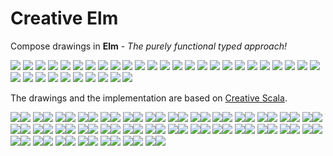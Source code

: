 # Creative Elm

Compose drawings in **Elm** - _The purely functional typed approach!_

[<img src="https://raw.githubusercontent.com/mrdimosthenis/creative-elm/master/svg/Fig01.svg">](https://ellie-app.com/5HX5GYyBP83a1)
[<img src="https://raw.githubusercontent.com/mrdimosthenis/creative-elm/master/svg/Fig02.svg">](https://ellie-app.com/5HX6cLYbKz3a1)
[<img src="https://raw.githubusercontent.com/mrdimosthenis/creative-elm/master/svg/Fig03.svg">](https://ellie-app.com/5HX6qC7SS8sa1)
[<img src="https://raw.githubusercontent.com/mrdimosthenis/creative-elm/master/svg/Fig04.svg">](https://ellie-app.com/5HX6CHmnCxZa1)
[<img src="https://raw.githubusercontent.com/mrdimosthenis/creative-elm/master/svg/Fig05.svg">](https://ellie-app.com/5HX36PYVt9za1)
[<img src="https://raw.githubusercontent.com/mrdimosthenis/creative-elm/master/svg/Fig06.svg">](https://ellie-app.com/5HX3k7zfBVCa1)
[<img src="https://raw.githubusercontent.com/mrdimosthenis/creative-elm/master/svg/Fig09.svg">](https://ellie-app.com/5HX43DKHHM8a1)
[<img src="https://raw.githubusercontent.com/mrdimosthenis/creative-elm/master/svg/Fig10.svg">](https://ellie-app.com/5HX4gvmcFkta1)
[<img src="https://raw.githubusercontent.com/mrdimosthenis/creative-elm/master/svg/Fig11.svg">](https://ellie-app.com/5HX4wRbzzQSa1)
[<img src="https://raw.githubusercontent.com/mrdimosthenis/creative-elm/master/svg/Fig12.svg">](https://ellie-app.com/5HX6Yq9ZJmza1)
[<img src="https://raw.githubusercontent.com/mrdimosthenis/creative-elm/master/svg/Fig13.svg">](https://ellie-app.com/5HX7dfgLPnca1)
[<img src="https://raw.githubusercontent.com/mrdimosthenis/creative-elm/master/svg/Fig14.svg">](https://ellie-app.com/5HX7swVXSqqa1)
[<img src="https://raw.githubusercontent.com/mrdimosthenis/creative-elm/master/svg/Fig16.svg">](https://ellie-app.com/5HX7FNqsQFra1)
[<img src="https://raw.githubusercontent.com/mrdimosthenis/creative-elm/master/svg/Fig17.svg">](https://ellie-app.com/5HX86YrvWrxa1)
[<img src="https://raw.githubusercontent.com/mrdimosthenis/creative-elm/master/svg/Fig19.svg">](https://ellie-app.com/5HX8k3pRZkFa1)
[<img src="https://raw.githubusercontent.com/mrdimosthenis/creative-elm/master/svg/Fig23.svg">](https://ellie-app.com/5HX8C5qCxLWa1)
[<img src="https://raw.githubusercontent.com/mrdimosthenis/creative-elm/master/svg/Fig24.svg">](https://ellie-app.com/5HX8PV8VKbTa1)
[<img src="https://raw.githubusercontent.com/mrdimosthenis/creative-elm/master/svg/Fig25.svg">](https://ellie-app.com/5HXbZhw6Yq5a1)
[<img src="https://raw.githubusercontent.com/mrdimosthenis/creative-elm/master/svg/Fig26.svg">](https://ellie-app.com/5HXcdqp4VtTa1)
[<img src="https://raw.githubusercontent.com/mrdimosthenis/creative-elm/master/svg/Fig27.svg">](https://ellie-app.com/5HXcscDD22Ma1)
[<img src="https://raw.githubusercontent.com/mrdimosthenis/creative-elm/master/svg/Fig28.svg">](https://ellie-app.com/5HXcJxGcNTTa1)
[<img src="https://raw.githubusercontent.com/mrdimosthenis/creative-elm/master/svg/Fig29.svg">](https://ellie-app.com/5HXcYsgFQ3Ra1)
[<img src="https://raw.githubusercontent.com/mrdimosthenis/creative-elm/master/svg/Fig32.svg">](https://ellie-app.com/5HX9qjcJCDMa1)
[<img src="https://raw.githubusercontent.com/mrdimosthenis/creative-elm/master/svg/Fig34.svg">](https://ellie-app.com/5HX9VLGTnLWa1)
[<img src="https://raw.githubusercontent.com/mrdimosthenis/creative-elm/master/svg/Fig35.svg">](https://ellie-app.com/5HXbL2mFLTza1)
[<img src="https://raw.githubusercontent.com/mrdimosthenis/creative-elm/master/svg/Fig36.svg">](https://ellie-app.com/5HX9b3w5d7ba1)
[<img src="https://raw.githubusercontent.com/mrdimosthenis/creative-elm/master/svg/Fig38.svg">](https://ellie-app.com/5HWZWtW3wL4a1)
[<img src="https://raw.githubusercontent.com/mrdimosthenis/creative-elm/master/svg/Fig40.svg">](https://ellie-app.com/5HWZJhwVDLxa1)
[<img src="https://raw.githubusercontent.com/mrdimosthenis/creative-elm/master/svg/Fig42.svg">](https://ellie-app.com/5HWZsV6TY5za1)
[<img src="https://raw.githubusercontent.com/mrdimosthenis/creative-elm/master/svg/Fig45.svg">](https://ellie-app.com/5HWZ8LXrTFta1)
[<img src="https://raw.githubusercontent.com/mrdimosthenis/creative-elm/master/svg/Fig46.svg">](https://ellie-app.com/5HWYf7vDcBpa1)
[<img src="https://raw.githubusercontent.com/mrdimosthenis/creative-elm/master/svg/Fig56.svg">](https://github.com/mrdimosthenis/creative-elm/src/Fig56.elm)
[<img src="https://raw.githubusercontent.com/mrdimosthenis/creative-elm/master/svg/Fig57.svg">](https://github.com/mrdimosthenis/creative-elm/src/Fig57.elm)
[<img src="https://raw.githubusercontent.com/mrdimosthenis/creative-elm/master/svg/Fig59.svg">](https://github.com/mrdimosthenis/creative-elm/src/Fig59.elm)
[<img src="https://raw.githubusercontent.com/mrdimosthenis/creative-elm/master/svg/Fig60.svg">](https://github.com/mrdimosthenis/creative-elm/src/Fig60.elm)

The drawings and the implementation are based on [Creative Scala](https://github.com/underscoreio/creative-scala).

![](svg/Fig01.svg)<img src="svg/Fig01.svg">
![](svg/Fig02.svg)<img src="svg/Fig02.svg">
![](svg/Fig03.svg)<img src="svg/Fig03.svg">
![](svg/Fig04.svg)<img src="svg/Fig04.svg">
![](svg/Fig05.svg)<img src="svg/Fig05.svg">
![](svg/Fig06.svg)<img src="svg/Fig06.svg">
![](svg/Fig09.svg)<img src="svg/Fig09.svg">
![](svg/Fig10.svg)<img src="svg/Fig10.svg">
![](svg/Fig11.svg)<img src="svg/Fig11.svg">
![](svg/Fig12.svg)<img src="svg/Fig12.svg">
![](svg/Fig13.svg)<img src="svg/Fig13.svg">
![](svg/Fig14.svg)<img src="svg/Fig14.svg">
![](svg/Fig16.svg)<img src="svg/Fig16.svg">
![](svg/Fig17.svg)<img src="svg/Fig17.svg">
![](svg/Fig19.svg)<img src="svg/Fig19.svg">
![](svg/Fig23.svg)<img src="svg/Fig23.svg">
![](svg/Fig24.svg)<img src="svg/Fig24.svg">
![](svg/Fig25.svg)<img src="svg/Fig25.svg">
![](svg/Fig26.svg)<img src="svg/Fig26.svg">
![](svg/Fig27.svg)<img src="svg/Fig27.svg">
![](svg/Fig28.svg)<img src="svg/Fig28.svg">
![](svg/Fig29.svg)<img src="svg/Fig29.svg">
![](svg/Fig32.svg)<img src="svg/Fig32.svg">
![](svg/Fig34.svg)<img src="svg/Fig34.svg">
![](svg/Fig35.svg)<img src="svg/Fig35.svg">
![](svg/Fig36.svg)<img src="svg/Fig36.svg">
![](svg/Fig38.svg)<img src="svg/Fig38.svg">
![](svg/Fig40.svg)<img src="svg/Fig40.svg">
![](svg/Fig42.svg)<img src="svg/Fig42.svg">
![](svg/Fig45.svg)<img src="svg/Fig45.svg">
![](svg/Fig46.svg)<img src="svg/Fig46.svg">
![](svg/Fig56.svg)<img src="svg/Fig56.svg">
![](svg/Fig57.svg)<img src="svg/Fig57.svg">
![](svg/Fig59.svg)<img src="svg/Fig59.svg">
![](svg/Fig60.svg)<img src="svg/Fig60.svg">

